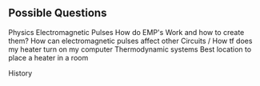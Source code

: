 ## Possible Questions
Physics
	Electromagnetic Pulses
		How do EMP's Work and how to create them?
		How can electromagnetic pulses affect other Circuits / How tf does my heater turn on my computer
	Thermodynamic systems
		Best location to place a heater in a room
		


History
	